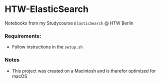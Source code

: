 # HTW-ElasticSearch
Notebooks from my Studycourse `ElasticSearch` @ HTW Berlin


### Requirements:  
- Follow instructions in the `setup.sh`

### Notes
- This project was created on a Macintosh and is therefor optimized for macOS
